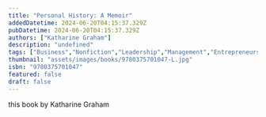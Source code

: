 ```yaml
---
title: "Personal History: A Memoir"
addedDatetime: 2024-06-20T04:15:37.329Z
pubDatetime: 2024-06-20T04:15:37.329Z
authors: ["Katharine Graham"]
description: "undefined"
tags: ["Business","Nonfiction","Leadership","Management","Entrepreneurship","Self Help"]
thumbnail: "assets/images/books/9780375701047-L.jpg"
isbn: "9780375701047"
featured: false
draft: false
---
```


this book by Katharine Graham 
